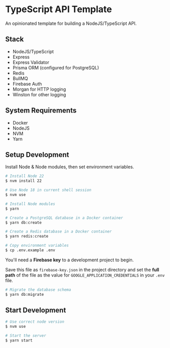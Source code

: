 # TypeScript API Template
An opinionated template for building a NodeJS/TypeScript API.

## Stack
* NodeJS/TypeScript
* Express
* Express Validator
* Prisma ORM (configured for PostgreSQL)
* Redis
* BullMQ
* Firebase Auth
* Morgan for HTTP logging
* Winston for other logging

## System Requirements
* Docker
* NodeJS
* NVM
* Yarn

## Setup Development
Install Node & Node modules, then set environment variables.
```bash
# Install Node 22
$ nvm install 22

# Use Node 18 in current shell session
$ nvm use

# Install Node modules
$ yarn

# Create a PostgreSQL database in a Docker container
$ yarn db:create

# Create a Redis database in a Docker container
$ yarn redis:create

# Copy environment variables
$ cp .env.example .env
```
You'll need a **Firebase key** to a development project to begin.

Save this file as `firebase-key.json` in the project directory and set the **full path** of the file as the value for `GOOGLE_APPLICATION_CREDENTIALS` in your `.env` file.
```bash
# Migrate the database schema 
$ yarn db:migrate
```

## Start Development
```bash
# Use correct node version
$ nvm use

# Start the server
$ yarn start
```
